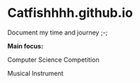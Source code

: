 

# Catfishhhh.github.io
Document my time and journey    ;-;

**Main focus:**

Computer Science Competition 

Musical Instrument 
